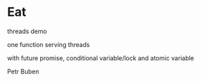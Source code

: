 # Eat
threads demo

one function serving threads

with future promise, conditional variable/lock and atomic variable

Petr Buben
